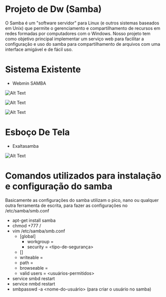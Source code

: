 # Projeto de Dw (Samba)
  O Samba é um "software servidor" para Linux (e outros sistemas baseados em Unix) que permite o gerenciamento e compartilhamento de recursos em redes formadas por computadores com o Windows.
  Nosso projeto tem como objetivo principal implementar um serviço web para facilitar a configuração e uso do samba para compartilhamento de arquivos com uma interface amigável e de fácil uso.

# Sistema Existente
  - Webmin SAMBA
  
![Alt Text](https://github.com/gabbezerra/ProjetoDw/blob/master/IMG_20022017_170226_0.png)



![Alt Text](https://github.com/gabbezerra/ProjetoDw/blob/master/IMG_20022017_170316_0.png)



![Alt Text](https://github.com/gabbezerra/ProjetoDw/blob/master/IMG_20022017_170538_0.png)


# Esboço De Tela
  - Exaltasamba

![Alt Text](https://github.com/gabbezerra/ProjetoDw/blob/master/Esboc%CC%A7o3.jpg)

# Comandos utilizados para instalação e configuração do samba

  Basicamente as configurações do samba utilizam o pico, nano ou qualquer outra ferramenta de escrita, para fazer as configurações no /etc/samba/smb.conf

  - apt-get install samba
  - chmod +777 /<pasta-a-ser-compartilhada>
  - vim /etc/samba/smb.conf
    - [global]
      - workgroup = <nome-do-grupo>
      - security = <tipo-de-segurança>
     - [<user>]
      - writeable = <yes-no>
      - path = <local-da-pasta-compartilhada>
      - browseable = <yes-no>
      - valid users = <usuários-permitidos>
   - service smbd restart
   - service nmbd restart
   - smbpasswd -a <nome-do-usuário> (para criar o usuário no samba)
      
